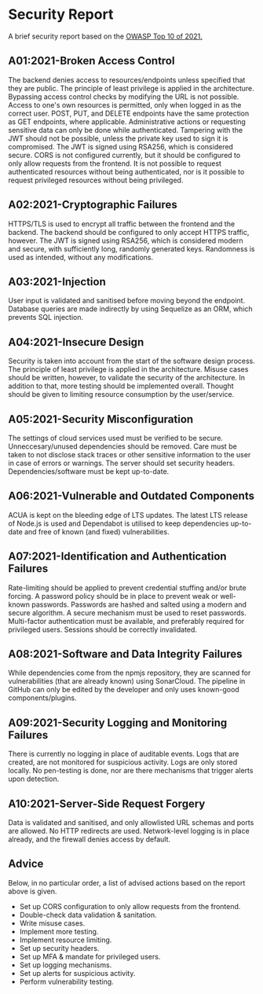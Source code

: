 # Security Report

A brief security report based on the [OWASP Top 10 of 2021.](https://owasp.org/Top10/#welcome-to-the-owasp-top-10-2021)

## A01:2021-Broken Access Control

The backend denies access to resources/endpoints unless specified that they are public. The principle of least privilege is applied in the architecture.
Bypassing access control checks by modifying the URL is not possible.
Access to one's own resources is permitted, only when logged in as the correct user.
POST, PUT, and DELETE endpoints have the same protection as GET endpoints, where applicable.
Administrative actions or requesting sensitive data can only be done while authenticated.
Tampering with the JWT should not be possible, unless the private key used to sign it is compromised. The JWT is signed using RSA256, which is considered secure.
CORS is not configured currently, but it should be configured to only allow requests from the frontend.
It is not possible to request authenticated resources without being authenticated, nor is it possible to request privileged resources without being privileged.

## A02:2021-Cryptographic Failures

HTTPS/TLS is used to encrypt all traffic between the frontend and the backend. The backend should be configured to only accept HTTPS traffic, however.
The JWT is signed using RSA256, which is considered modern and secure, with sufficiently long, randomly generated keys.
Randomness is used as intended, without any modifications.

## A03:2021-Injection

User input is validated and sanitised before moving beyond the endpoint. Database queries are made indirectly by using Sequelize as an ORM, which prevents SQL injection.

## A04:2021-Insecure Design

Security is taken into account from the start of the software design process. The principle of least privilege is applied in the architecture.
Misuse cases should be written, however, to validate the security of the architecture. In addition to that, more testing should be implemented overall.
Thought should be given to limiting resource consumption by the user/service.

## A05:2021-Security Misconfiguration

The settings of cloud services used must be verified to be secure. Unneccesary/unused dependencies should be removed. Care must be taken to not disclose stack traces or other sensitive information to the user in case of errors or warnings.
The server should set security headers. Dependencies/software must be kept up-to-date.

## A06:2021-Vulnerable and Outdated Components

ACUA is kept on the bleeding edge of LTS updates. The latest LTS release of Node.js is used and Dependabot is utilised to keep dependencies up-to-date and free of known (and fixed) vulnerabilities.

## A07:2021-Identification and Authentication Failures

Rate-limiting should be applied to prevent credential stuffing and/or brute forcing. A password policy should be in place to prevent weak or well-known passwords. Passwords are hashed and salted using a modern and secure algorithm. A secure mechanism must be used to reset passwords. Multi-factor authentication must be available, and preferably required for privileged users. Sessions should be correctly invalidated.

## A08:2021-Software and Data Integrity Failures

While dependencies come from the npmjs repository, they are scanned for vulnerabilities (that are already known) using SonarCloud. The pipeline in GitHub can only be edited by the developer and only uses known-good components/plugins.

## A09:2021-Security Logging and Monitoring Failures

There is currently no logging in place of auditable events. Logs that are created, are not monitored for suspicious activity. Logs are only stored locally. No pen-testing is done, nor are there mechanisms that trigger alerts upon detection.

## A10:2021-Server-Side Request Forgery

Data is validated and sanitised, and only allowlisted URL schemas and ports are allowed. No HTTP redirects are used. Network-level logging is in place already, and the firewall denies access by default.

## Advice

Below, in no particular order, a list of advised actions based on the report above is given.

- Set up CORS configuration to only allow requests from the frontend.
- Double-check data validation & sanitation.
- Write misuse cases.
- Implement more testing.
- Implement resource limiting.
- Set up security headers.
- Set up MFA & mandate for privileged users.
- Set up logging mechanisms.
- Set up alerts for suspicious activity.
- Perform vulnerability testing.
